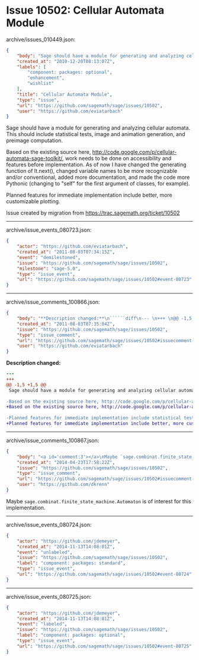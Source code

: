 # Issue 10502: Cellular Automata Module

archive/issues_010449.json:
```json
{
    "body": "Sage should have a module for generating and analyzing cellular automata. This should include statistical tests, image and animation generation, and preimage computation.\n\nBased on the existing source here, http://code.google.com/p/cellular-automata-sage-toolkit/, work needs to be done on accessibility and features before implementation. As of now I have changed the generating function of lt.next(), changed variable names to be more recognizable and/or conventional, added more documentation, and made the code more Pythonic (changing to \"self\" for the first argument of classes, for example).\n\nPlanned features for immediate implementation include better, more customizable plotting.\n\nIssue created by migration from https://trac.sagemath.org/ticket/10502\n\n",
    "created_at": "2010-12-20T08:13:07Z",
    "labels": [
        "component: packages: optional",
        "enhancement",
        "wishlist"
    ],
    "title": "Cellular Automata Module",
    "type": "issue",
    "url": "https://github.com/sagemath/sage/issues/10502",
    "user": "https://github.com/eviatarbach"
}
```
Sage should have a module for generating and analyzing cellular automata. This should include statistical tests, image and animation generation, and preimage computation.

Based on the existing source here, http://code.google.com/p/cellular-automata-sage-toolkit/, work needs to be done on accessibility and features before implementation. As of now I have changed the generating function of lt.next(), changed variable names to be more recognizable and/or conventional, added more documentation, and made the code more Pythonic (changing to "self" for the first argument of classes, for example).

Planned features for immediate implementation include better, more customizable plotting.

Issue created by migration from https://trac.sagemath.org/ticket/10502





---

archive/issue_events_080723.json:
```json
{
    "actor": "https://github.com/eviatarbach",
    "created_at": "2011-08-03T07:34:15Z",
    "event": "demilestoned",
    "issue": "https://github.com/sagemath/sage/issues/10502",
    "milestone": "sage-5.0",
    "type": "issue_event",
    "url": "https://github.com/sagemath/sage/issues/10502#event-80723"
}
```



---

archive/issue_comments_100866.json:
```json
{
    "body": "**Description changed:**\n``````diff\n--- \n+++ \n@@ -1,5 +1,5 @@\n Sage should have a module for generating and analyzing cellular automata. This should include statistical tests, image and animation generation, and preimage computation.\n \n-Based on the existing source here, http://code.google.com/p/cellular-automata-sage-toolkit/, work needs to be done on accessibility and features before implementation. As of now I have changed the generating function of lt.next(), changed variable names to be more recognizable and/or conventional, added more documentation, and made the code more Pythonic (changing to \"self\" for the first argument of classes, for example.\n+Based on the existing source here, http://code.google.com/p/cellular-automata-sage-toolkit/, work needs to be done on accessibility and features before implementation. As of now I have changed the generating function of lt.next(), changed variable names to be more recognizable and/or conventional, added more documentation, and made the code more Pythonic (changing to \"self\" for the first argument of classes, for example).\n \n-Planned features for immediate implementation include statistical tests such as entropy, better, more customizable plotting, and visual generation of rule functions.\n+Planned features for immediate implementation include better, more customizable plotting.\n``````\n",
    "created_at": "2011-08-03T07:35:04Z",
    "issue": "https://github.com/sagemath/sage/issues/10502",
    "type": "issue_comment",
    "url": "https://github.com/sagemath/sage/issues/10502#issuecomment-100866",
    "user": "https://github.com/eviatarbach"
}
```

**Description changed:**
``````diff
--- 
+++ 
@@ -1,5 +1,5 @@
 Sage should have a module for generating and analyzing cellular automata. This should include statistical tests, image and animation generation, and preimage computation.
 
-Based on the existing source here, http://code.google.com/p/cellular-automata-sage-toolkit/, work needs to be done on accessibility and features before implementation. As of now I have changed the generating function of lt.next(), changed variable names to be more recognizable and/or conventional, added more documentation, and made the code more Pythonic (changing to "self" for the first argument of classes, for example.
+Based on the existing source here, http://code.google.com/p/cellular-automata-sage-toolkit/, work needs to be done on accessibility and features before implementation. As of now I have changed the generating function of lt.next(), changed variable names to be more recognizable and/or conventional, added more documentation, and made the code more Pythonic (changing to "self" for the first argument of classes, for example).
 
-Planned features for immediate implementation include statistical tests such as entropy, better, more customizable plotting, and visual generation of rule functions.
+Planned features for immediate implementation include better, more customizable plotting.
``````




---

archive/issue_comments_100867.json:
```json
{
    "body": "<a id='comment:3'></a>\nMaybe `sage.combinat.finite_state_machine.Automaton` is of interest for this implementation.",
    "created_at": "2014-04-23T17:58:22Z",
    "issue": "https://github.com/sagemath/sage/issues/10502",
    "type": "issue_comment",
    "url": "https://github.com/sagemath/sage/issues/10502#issuecomment-100867",
    "user": "https://github.com/dkrenn"
}
```

<a id='comment:3'></a>
Maybe `sage.combinat.finite_state_machine.Automaton` is of interest for this implementation.



---

archive/issue_events_080724.json:
```json
{
    "actor": "https://github.com/jdemeyer",
    "created_at": "2014-11-13T14:08:01Z",
    "event": "unlabeled",
    "issue": "https://github.com/sagemath/sage/issues/10502",
    "label": "component: packages: standard",
    "type": "issue_event",
    "url": "https://github.com/sagemath/sage/issues/10502#event-80724"
}
```



---

archive/issue_events_080725.json:
```json
{
    "actor": "https://github.com/jdemeyer",
    "created_at": "2014-11-13T14:08:01Z",
    "event": "labeled",
    "issue": "https://github.com/sagemath/sage/issues/10502",
    "label": "component: packages: optional",
    "type": "issue_event",
    "url": "https://github.com/sagemath/sage/issues/10502#event-80725"
}
```
